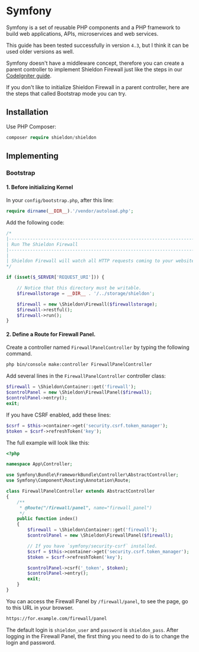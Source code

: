# Symfony

Symfony is a set of reusable PHP components and a PHP framework to build web applications, APIs, microservices and web services.

This guide has been tested successfully in version `4.3`, but I think it can be used older versions as well.

Symfony doesn't have a middleware concept, therefore you can create a parent controller to implement Shieldon Firewall just like the steps in our [CodeIgniter guide](https://shieldon.io/en/guide/codeigniter.html).

If you don't like to initialize Shieldon Firewall in a parent controller, here are the steps that called Bootstrap mode you can try.

## Installation

Use PHP Composer:

```php
composer require shieldon/shieldon
```

## Implementing

### Bootstrap

#### 1. Before initializing Kernel

In your `config/bootstrap.php`, after this line:

```php
require dirname(__DIR__).'/vendor/autoload.php';
```
Add the following code:

```php
/*
|--------------------------------------------------------------------------
| Run The Shieldon Firewall
|--------------------------------------------------------------------------
|
| Shieldon Firewall will watch all HTTP requests coming to your website.
*/

if (isset($_SERVER['REQUEST_URI'])) {

    // Notice that this directory must be writable.
    $firewallstorage = __DIR__ . '/../storage/shieldon';

    $firewall = new \Shieldon\Firewall($firewallstorage);
    $firewall->restful();
    $firewall->run();
}
```

#### 2.  Define a Route for Firewall Panel.

Create a controller named `FirewallPanelController` by typing the following command.

```bash
php bin/console make:controller FirewallPanelController
```

Add several lines in the `FirewallPanelController` controller class:

```php
$firewall = \Shieldon\Container::get('firewall');
$controlPanel = new \Shieldon\FirewallPanel($firewall);
$controlPanel->entry();
exit;
```

If you have CSRF enabled, add these lines:

```php
$csrf = $this->container->get('security.csrf.token_manager');
$token = $csrf->refreshToken('key');
```

The full example will look like this:

```php
<?php

namespace App\Controller;

use Symfony\Bundle\FrameworkBundle\Controller\AbstractController;
use Symfony\Component\Routing\Annotation\Route;

class FirewallPanelController extends AbstractController
{
    /**
     * @Route("/firewall/panel", name="firewall_panel")
     */
    public function index()
    {
        $firewall = \Shieldon\Container::get('firewall');
        $controlPanel = new \Shieldon\FirewallPanel($firewall);

        // If you have `symfony/security-csrf` installed.
        $csrf = $this->container->get('security.csrf.token_manager');
        $token = $csrf->refreshToken('key');

        $controlPanel->csrf('_token', $token);
        $controlPanel->entry();
        exit;
    }
}
```

You can access the Firewall Panel by `/firewall/panel`, to see the page, go to this URL in your browser.

```bash
https://for.example.com/firewall/panel
```

The default login is `shieldon_user` and `password` is `shieldon_pass`. After logging in the Firewall Panel, the first thing you need to do is to change the login and password.
